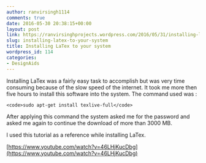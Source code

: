 ```yaml
---
author: ranvirsingh1114
comments: true
date: 2016-05-30 20:38:15+00:00
layout: post
link: https://ranvirsinghprojects.wordpress.com/2016/05/31/installing-latex-to-your-system/
slug: installing-latex-to-your-system
title: Installing LaTex to your system
wordpress_id: 114
categories:
- DesignAids
---
```


Installing LaTex was a fairly easy task to accomplish but was very time consuming because of the slow speed of the internet. It took me more then five hours to install this software into the system. The command used was :

    
    <code>sudo apt-get install texlive-full</code>


After applying this command the system asked me for the password and asked me again to continue the download of more than 3000 MB.

I used this tutorial as a reference while installing LaTex.

[https://www.youtube.com/watch?v=46LHjKucDbg](https://www.youtube.com/watch?v=46LHjKucDbg)
